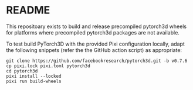 # README

This repositoary exists to build and release precompiled pytorch3d wheels for
platforms where precompiled pytorch3d packages are not available.

To test build PyTorch3D with the provided Pixi configuration locally, adapt the
following snippets (refer the the GitHub action script) as appropriate:

    git clone https://github.com/facebookresearch/pytorch3d.git -b v0.7.6
    cp pixi.lock pixi.toml pytorch3d
    cd pytorch3d
    pixi install --locked
    pixi run build-wheels
